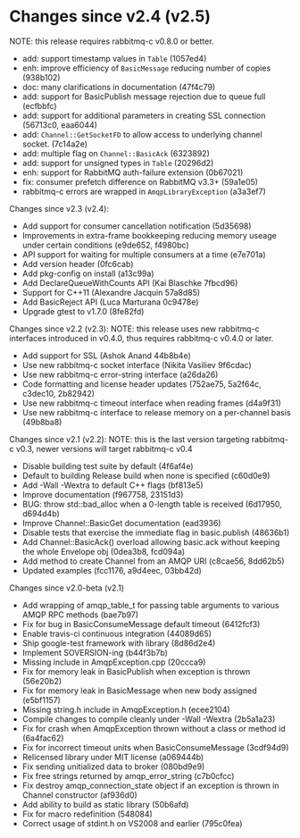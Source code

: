# Changes since v2.4 (v2.5)

NOTE: this release requires rabbitmq-c v0.8.0 or better.

  - add: support timestamp values in `Table` (1057ed4)
  - enh: improve efficiency of `BasicMessage` reducing number of copies (938b102)
  - doc: many clarifications in documentation (47f4c79)
  - add: support for BasicPublish message rejection due to queue full (ecfbbfc)
  - add: support for additional parameters in creating SSL connection (56713c0, eaa6044)
  - add: `Channel::GetSocketFD` to allow access to underlying channel socket. (7c14a2e)
  - add: multiple flag on `Channel::BasicAck` (6323892)
  - add: support for unsigned types in `Table` (20296d2)
  - enh: support for RabbitMQ auth-failure extension (0b67021)
  - fix: consumer prefetch difference on RabbitMQ v3.3+ (59a1e05)
  - rabbitmq-c errors are wrapped in `AmqpLibraryException` (a3a3ef7)


Changes since v2.3 (v2.4):
- Add support for consumer cancellation notification (5d35698)
- Improvements in extra-frame bookkeeping reducing memory useage under certain
  conditions (e9de652, f4980bc)
- API support for waiting for multiple consumers at a time (e7e701a)
- Add version header (0fc6cab)
- Add pkg-config on install (a13c99a)
- Add DeclareQueueWithCounts API (Kai Blaschke 7fbcd96)
- Support for C++11 (Alexandre Jacquin 57a8d85)
- Add BasicReject API (Luca Marturana 0c9478e)
- Upgrade gtest to v1.7.0 (8fe82fd)

Changes since v2.2 (v2.3):
NOTE: this release uses new rabbitmq-c interfaces introduced in v0.4.0, thus
requires rabbitmq-c v0.4.0 or later.
- Add support for SSL (Ashok Anand 44b8b4e)
- Use new rabbitmq-c socket interface (Nikita Vasiliev 9f6cdac)
- Use new rabbitmq-c error-string interface (a26da26)
- Code formatting and license header updates (752ae75, 5a2f64c, c3dec10, 2b82942)
- Use new rabbitmq-c timeout interface when reading frames (d4a9f31)
- Use new rabbitmq-c interface to release memory on a per-channel basis (49b8ba8)

Changes since v2.1 (v2.2):
NOTE: this is the last version targeting rabbitmq-c v0.3, newer versions will
      target rabbitmq-c v0.4
- Disable building test suite by default (4f6af4e)
- Default to building Release build when none is specified (c60d0e9)
- Add -Wall -Wextra to default C++ flags (bf813e5)
- Improve documentation (f967758, 23151d3)
- BUG: throw std::bad_alloc when a 0-length table is received (6d17950, d694d4b)
- Improve Channel::BasicGet documentation (ead3936)
- Disable tests that exercise the immediate flag in basic.publish (48636b1)
- Add Channel::BasicAck() overload allowing basic.ack without keeping the whole Envelope obj (0dea3b8, fcd094a)
- Add method to create Channel from an AMQP URI (c8cae56, 8dd62b5)
- Updated examples (fcc1176, a9d4eec, 03bb42d)

Changes since v2.0-beta (v2.1)
 - Add wrapping of amqp_table_t for passing table arguments to various
   AMQP RPC methods (bae7b97)
 - Fix for bug in BasicConsumeMessage default timeout (6412fcf3)
 - Enable travis-ci continuous integration (44089d65)
 - Ship google-test framework with library (8d86d2e4)
 - Implement SOVERSION-ing (b44f3b7b)
 - Missing include in AmqpException.cpp (20ccca9)
 - Fix for memory leak in BasicPublish when exception is thrown (56e20b2)
 - Fix for memory leak in BasicMessage when new body assigned (e5bf1157)
 - Missing string.h include in AmqpException.h (ecee2104)
 - Compile changes to compile cleanly under -Wall -Wextra (2b5a1a23)
 - Fix for crash when AmqpException thrown without a class or method id (6a4fac62)
 - Fix for incorrect timeout units when BasicConsumeMessage (3cdf94d9)
 - Relicensed library under MIT license (a069444b)
 - Fix sending unitialized data to broker (080bd9e9)
 - Fix free strings returned by amqp_error_string (c7b0cfcc)
 - Fix destroy amqp_connection_state object if an exception is thrown in Channel constructor (af936d0)
 - Add ability to build as static library (50b6afd)
 - Fix for macro redefinition (548084)
 - Correct usage of stdint.h on VS2008 and earlier (795c0fea)

